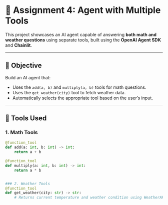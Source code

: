 # 🧠 Assignment 4: Agent with Multiple Tools

This project showcases an AI agent capable of answering **both math and weather questions** using separate tools, built using the **OpenAI Agent SDK** and **Chainlit**.

---

## 🎯 Objective

Build an AI agent that:

- Uses the `add(a, b)` and `multiply(a, b)` tools for math questions.
- Uses the `get_weather(city)` tool to fetch weather data.
- Automatically selects the appropriate tool based on the user’s input.

---

## 🔧 Tools Used

### 1. Math Tools

```python
@function_tool
def add(a: int, b: int) -> int:
    return a + b

@function_tool
def multiply(a: int, b: int) -> int:
    return a * b


### 2. Weather Tools
@function_tool
def get_weather(city: str) -> str:
    # Returns current temperature and weather condition using WeatherAPI
